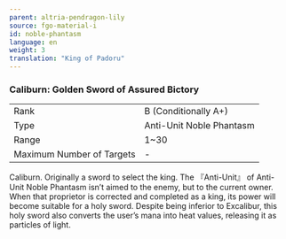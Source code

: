 ```yaml
---
parent: altria-pendragon-lily
source: fgo-material-i
id: noble-phantasm
language: en
weight: 3
translation: "King of Padoru"
---
```


### Caliburn: Golden Sword of Assured Bictory

<table>
  <tr><td>Rank</td><td>B (Conditionally A+)</td></tr>
  <tr><td>Type</td><td>Anti-Unit Noble Phantasm</td></tr>
  <tr><td>Range</td><td>1~30</td></tr>
  <tr><td>Maximum Number of Targets</td><td>-</td></tr>
</table>

Caliburn.
Originally a sword to select the king. The 『Anti-Unit』 of Anti-Unit Noble Phantasm isn’t aimed to the enemy, but to the current owner.
When that proprietor is corrected and completed as a king, its power will become suitable for a holy sword.
Despite being inferior to Excalibur, this holy sword also converts the user’s mana into heat values, releasing it as particles of light.
